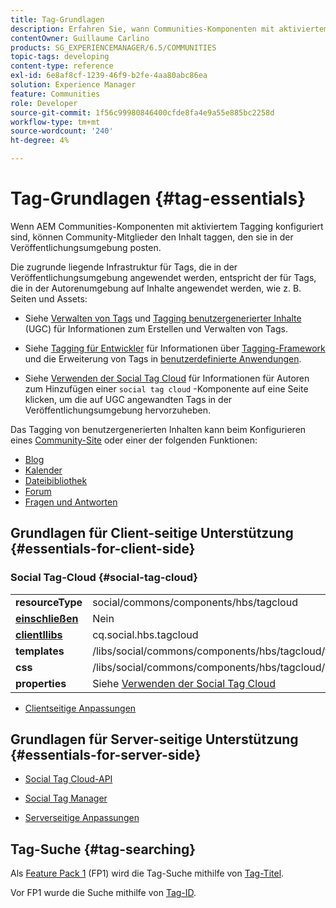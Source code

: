 ```yaml
---
title: Tag-Grundlagen
description: Erfahren Sie, wann Communities-Komponenten mit aktiviertem Tagging konfiguriert sind. Community-Mitglieder können Inhalte taggen, die sie in der Veröffentlichungsumgebung posten.
contentOwner: Guillaume Carlino
products: SG_EXPERIENCEMANAGER/6.5/COMMUNITIES
topic-tags: developing
content-type: reference
exl-id: 6e8af8cf-1239-46f9-b2fe-4aa80abc86ea
solution: Experience Manager
feature: Communities
role: Developer
source-git-commit: 1f56c99980846400cfde8fa4e9a55e885bc2258d
workflow-type: tm+mt
source-wordcount: '240'
ht-degree: 4%

---
```


# Tag-Grundlagen {#tag-essentials}

Wenn AEM Communities-Komponenten mit aktiviertem Tagging konfiguriert sind, können Community-Mitglieder den Inhalt taggen, den sie in der Veröffentlichungsumgebung posten.

Die zugrunde liegende Infrastruktur für Tags, die in der Veröffentlichungsumgebung angewendet werden, entspricht der für Tags, die in der Autorenumgebung auf Inhalte angewendet werden, wie z. B. Seiten und Assets:

* Siehe [Verwalten von Tags](../../help/sites-administering/tags.md) und [Tagging benutzergenerierter Inhalte](tag-ugc.md) (UGC) für Informationen zum Erstellen und Verwalten von Tags.

* Siehe [Tagging für Entwickler](../../help/sites-developing/tags.md) für Informationen über [Tagging-Framework](../../help/sites-developing/framework.md) und die Erweiterung von Tags in [benutzerdefinierte Anwendungen](../../help/sites-developing/building.md).

* Siehe [Verwenden der Social Tag Cloud](tagcloud.md) für Informationen für Autoren zum Hinzufügen einer `social tag cloud` -Komponente auf eine Seite klicken, um die auf UGC angewandten Tags in der Veröffentlichungsumgebung hervorzuheben.

Das Tagging von benutzergenerierten Inhalten kann beim Konfigurieren eines [Community-Site](sites-console.md#tagging) oder einer der folgenden Funktionen:

* [Blog](blog-feature.md)
* [Kalender](calendar.md)
* [Dateibibliothek](file-library.md)
* [Forum](forum.md)
* [Fragen und Antworten](working-with-qna.md)

## Grundlagen für Client-seitige Unterstützung {#essentials-for-client-side}

### Social Tag-Cloud {#social-tag-cloud}

<table>
 <tbody>
  <tr>
   <td> <strong>resourceType</strong></td>
   <td>social/commons/components/hbs/tagcloud</td>
  </tr>
  <tr>
   <td> <a href="scf.md#add-or-include-a-communities-component"><strong>einschließen</strong></a></td>
   <td>Nein</td>
  </tr>
  <tr>
   <td> <a href="clientlibs.md"><strong>clientllibs</strong></a></td>
   <td>cq.social.hbs.tagcloud</td>
  </tr>
  <tr>
   <td> <strong>templates</strong></td>
   <td> /libs/social/commons/components/hbs/tagcloud/tagcloud.hbs<br /> </td>
  </tr>
  <tr>
   <td> <strong>css</strong></td>
   <td> /libs/social/commons/components/hbs/tagcloud/clientlibs/tagcloud.css</td>
  </tr>
  <tr>
   <td><strong>properties</strong></td>
   <td>Siehe <a href="tagcloud.md">Verwenden der Social Tag Cloud</a></td>
  </tr>
 </tbody>
</table>

* [Clientseitige Anpassungen](client-customize.md)

## Grundlagen für Server-seitige Unterstützung {#essentials-for-server-side}

* [Social Tag Cloud-API](https://developer.adobe.com/experience-manager/reference-materials/6-5/javadoc/com/adobe/cq/social/commons/tagcloud/api/package-summary.html)

* [Social Tag Manager](https://developer.adobe.com/experience-manager/reference-materials/6-5/javadoc/com/adobe/cq/social/commons/tagging/package-summary.html)

* [Serverseitige Anpassungen](server-customize.md)

## Tag-Suche {#tag-searching}

Als [Feature Pack 1](deploy-communities.md#latestfeaturepack) (FP1) wird die Tag-Suche mithilfe von [Tag-Titel](../../help/sites-developing/framework.md#tag-characteristics).

Vor FP1 wurde die Suche mithilfe von [Tag-ID](../../help/sites-developing/framework.md#tagid).
